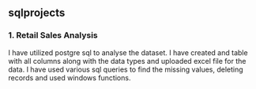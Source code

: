 ## sqlprojects
### 1. Retail Sales Analysis
I have utilized postgre sql to analyse the dataset.
I have created and table with all columns along with the data types and uploaded excel file for the data.
I have used various sql queries to find the missing values, deleting records and used windows functions.
